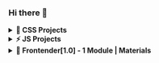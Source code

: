 ### Hi there 👋

<details><summary><b>🌱 CSS Projects</b></summary>
  <ul>
    <li><a href="https://github.com/DmitryKolotilshikov/simple-tabs">Simple tabs</a></li>
    <li><a href="https://github.com/DmitryKolotilshikov/3d_cards">3D Cards (flip cards)</a></li>
  </ul>
</details>

<details><summary><b>⚡ JS Projects</b></summary>  
  <ul>
    <li><a href="https://github.com/DmitryKolotilshikov/todo-app-func">TODO application (func)</a></li>
    <li><a href="https://github.com/DmitryKolotilshikov/todo-application-mvc">TODO application MVC</a></li>
    <li><a href="https://github.com/DmitryKolotilshikov/calendar">Calendar application</a></li>
    <li><a href="https://github.com/DmitryKolotilshikov/trello-desks-todo-app">Trello TODO app (OOP)</a></li>
    <li><a href="https://github.com/DmitryKolotilshikov/img_parse">Image uploading and previewing</a></li>
  </ul>  
</details>

<details><summary><b>💎 Frontender[1.0] - 1 Module | Materials</b></summary>  
  <ul>
    <li><a href="https://youtube.com/playlist?list=PLV9lBwGQ2FU1VOctyWifetyMMC-OTJ51e&feature=shared">----- 1 Module Playlist | Плейлист 1 Модуля | YouTube -----</a></li>
    <li><a href="https://github.com/DmitryKolotilshikov/cv_page_frontender">Level 0 | CV Landing Page --> HTML & CSS</a></li>
    <li><a href="https://github.com/DmitryKolotilshikov/aivazovski_page">Level 1 | Aivazovski Landing Page --> level 0 + Flexbox & SVG Sprites & Mobile view & Mob Nav Menu & Accessibility & Git</a></li>
    <li><a href="https://github.com/DmitryKolotilshikov/alivio_page">Level 2 | Alivio Landing Page -->  level 1 + БЭМ </a></li>
    <li><a href="https://github.com/DmitryKolotilshikov/langing_live_streaming">Level 3 | Live Streaming Landing Page --> level 2 + CSS Grid & GIT Command line & SASS & SCSS & Parcel & NPM</a></li>
    <li><a href="https://github.com/DmitryKolotilshikov/FE_1.0_SASS">82-83 уроки: Препроцессоры SASS/SCSS + Parcel + NPM</a></li>
  </ul>  
</details>
